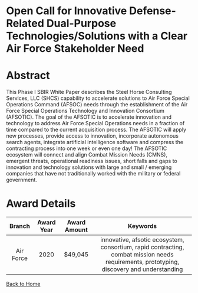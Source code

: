 
Open Call for Innovative Defense-Related Dual-Purpose Technologies/Solutions with a Clear Air Force Stakeholder Need
====================================================================================================================

# Abstract


This Phase I SBIR White Paper describes the Steel Horse Consulting Services, LLC (SHCS) capability to accelerate solutions to Air Force Special Operations Command (AFSOC) needs through the establishment of the Air Force Special Operations Technology and Innovation Consortium (AFSOTIC). The goal of the AFSOTIC is to accelerate innovation and technology to address Air Force Special Operations needs in a fraction of time compared to the current acquisition process. The AFSOTIC will apply new processes, provide access to innovation, incorporate autonomous search agents, integrate artificial intelligence software and compress the contracting process into one week or even one day! The AFSOTIC ecosystem will connect and align Combat Mission Needs (CMNS), emergent threats, operational readiness issues, short falls and gaps to innovation and technology solutions with large and small / emerging companies that have not traditionally worked with the military or federal government.  

# Award Details

|Branch|Award Year|Award Amount|Keywords|
| :---: | :---: | :---: | :---: |
|Air Force|2020|$49,045|innovative, afsotic ecosystem, consortium, rapid contracting, combat mission needs requirements, prototyping, discovery and understanding|
  
  


[Back to Home](https://github.com/chrischow/dod_sbir_awards/DJ/#1676)
